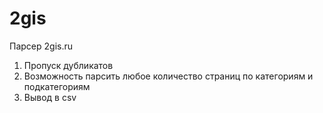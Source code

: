 # 2gis
Парсер 2gis.ru

1. Пропуск дубликатов
2. Возможность парсить любое количество страниц по категориям и подкатегориям
3. Вывод в csv
